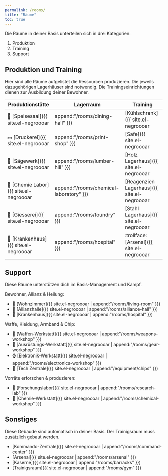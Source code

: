 ```yaml
---
permalink: /rooms/
title: "Räume"
toc: true
---
```


Die Räume in deiner Basis unterteilen sich in drei Kategorien:

1. Produktion
2. Training
3. Support

## Produktion und Training

Hier sind alle Räume aufgelistet die Ressourcen produzieren. Die jeweils dazugehörigen Lagerhäuser sind notwendig. Die Trainingseinrichtungen dienen zur Ausbildung deiner Bewohner.

| Produktionstätte         | Lagerraum              | Training                |
| ------------------------ | ---------------------- | ----------------------- |
| :hamburger: [Speisesaal]({{ site.el-negroooar | append:"/rooms/dining-hall" }}) | [Kühlschrank]({{ site.el-negroooar | append:"/rooms/refrigerator" }})          | [Küche]({{ site.el-negroooar | append:"/rooms/kitchen" }}) |
| :dollar: [Druckerei]({{ site.el-negroooar | append:"/rooms/print-shop" }})  | [Safe]({{ site.el-negroooar | append:"/rooms/vault" }}) | [Buchhaltungsbüro]({{ site.el-negroooar | append:"/rooms/accounting-office" }}) |
| :door: [Sägewerk]({{ site.el-negroooar | append:"/rooms/lumber-hill" }})    | [Holz Lagerhaus]({{ site.el-negroooar | append:"/rooms/wood-warehouse" }}) | [Tischerwerkstatt]({{ site.el-negroooar | append:"/rooms/carpentry-workshop" }}) |
| :pill: [Chemie Labor]({{ site.el-negroooar | append:"/rooms/chemical-laboratory" }})    | [Reagenzien Lagerhaus]({{ site.el-negroooar | append:"/rooms/reagent-warehouse" }}) | [Experimentelles Labor]({{ site.el-negroooar | append:"/rooms/forge" }}) |
| :wrench: [Giesserei]({{ site.el-negroooar | append:"/rooms/foundry" }})     | [Stahl Lagerhaus]({{ site.el-negroooar | append:"/rooms/steel-warehouse" }})      | [Schmiede]({{ site.el-negroooar | append:"/rooms/experimental-lab" }}) |
| :hospital: [Krankenhaus]({{ site.el-negroooar | append:"/rooms/hospital" }})  | :trollface: [Arsenal]({{ site.el-negroooar | append:"/rooms/arsenal" }})   | :fist: [Trainigsraum]({{ site.el-negroooar | append:"/rooms/gym" }}) |

## Support

Diese Räume unterstützen dich im Basis-Management und Kampf.

Bewohner, Allianz & Heilung:
* :couple: [Wohnzimmer]({{ site.el-negroooar | append:"/rooms/living-room" }})
* :triangular_flag_on_post: [Allianzhalle]({{ site.el-negroooar | append:"/rooms/alliance-hall" }})
* :hospital: [Krankenhaus]({{ site.el-negroooar | append:"/rooms/hospital" }})

Waffe, Kleidung, Armband & Chip:
* :gun: [Waffen-Werkstatt]({{ site.el-negroooar | append:"/rooms/weapons-workshop" }})
* :shirt: [Ausrüstungs-Werkstatt]({{ site.el-negroooar | append:"/rooms/gear-workshop" }})
* :watch: [Elektronik-Werkstatt]({{ site.el-negroooar | append:"/rooms/electronics-workshop" }})
* :name_badge: [Tech Zentrale]({{ site.el-negroooar | append:"/equipment/chips" }})

Vorräte erforschen & produzieren:
* :microscope: [Forschungslabor]({{ site.el-negroooar | append:"/rooms/research-lab" }})
* :syringe: [Chemie-Werkstatt]({{ site.el-negroooar | append:"/rooms/chemical-workshop" }})



## Sonstiges

Diese Gebäude sind automatisch in deiner Basis. Der Trainigsraum muss zusätzlich gebaut werden.

* [Kommando-Zentrale]({{ site.el-negroooar | append:"/rooms/command-center" }})
* [Arsenal]({{ site.el-negroooar | append:"/rooms/arsenal" }})
* [Kaserne]({{ site.el-negroooar | append:"/rooms/barracks" }})
* [Trainigsraum]({{ site.el-negroooar | append:"/rooms/gym" }})
